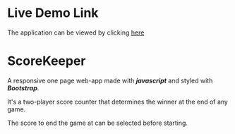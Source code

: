 # Live Demo Link
The application can be viewed by clicking [here](https://haris-afzal.github.io/ScoreKeeper/)

# ScoreKeeper
A responsive one page web-app made with **_javascript_** and styled with **_Bootstrap_**.

It's a two-player score counter that determines the winner at the end of any game.

The score to end the game at can be selected before starting.

